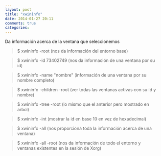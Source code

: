 ```yaml
---
layout: post
title: "xwininfo"
date: 2014-01-27 20:11
comments: true
categories: 
---
```

Da información acerca de la ventana que seleccionemos

>$ xwininfo -root (nos da información del entorno base)

>$ xwininfo -id 73402749 (nos da información de una ventana por su id)

>$ xwininfo -name "nombre" (información de una ventana por su nombre 				completo)

>$ xwininfo -children -root (ver todas las ventanas activas con su id y nombre)

>$ xwininfo -tree -root (lo mismo que el anterior pero mostrado en arbol)

>$ xwininfo -int (mostrar la id en base 10 en vez de hexadecimal)

>$ xwininfo -all (nos proporciona toda la información acerca de una ventana)

>$ xwininfo -all -root (nos da información de todo el entorno y ventanas existentes en la sesión de Xorg)

